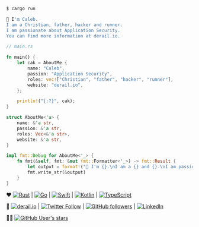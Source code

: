 ```sh
$ cargo run

👋 I'm Caleb.
I am a Christian, father, hacker and runner.
I am passionate about Application Security.
You can find more information at derail.io.
```

```rust
// main.rs

fn main() {
    let cak = AboutMe {
        name: "Caleb",
        passion: "Application Security",
        roles: vec!["Christian", "father", "hacker", "runner"],
        website: "derail.io",
    };

    println!("{:?}", cak);
}

struct AboutMe<'a> {
    name: &'a str,
    passion: &'a str,
    roles: Vec<&'a str>,
    website: &'a str,
}

impl fmt::Debug for AboutMe<'_> {
    fn fmt(&self, fmt: &mut fmt::Formatter<'_>) -> fmt::Result {
        let output = format!("👋 I'm {}.\nI am a {} and {}.\nI am passionate about {}.\nYou can find more information at {}.",self.name, self.roles[..3].join(", "), self.roles[3], self.passion, self.website);
        fmt.write_str(&output)
    }
}
```


 ♥️ [![Rust](https://img.shields.io/badge/-Rust-grey?style=flat-square&logo=Rust)](https://www.rust-lang.org) | [![Go](https://img.shields.io/badge/-Go-grey?style=flat-square&logo=Go)](https://golang.org) | [![Swift](https://img.shields.io/badge/-Swift-grey?style=flat-square&logo=Swift)](https://swift.org) | [![Kotlin](https://img.shields.io/badge/-Kotlin-grey?style=flat-square&logo=Kotlin)](https://kotlinlang.org) | [![TypeScript](https://img.shields.io/badge/-TypeScript-grey?style=flat-square&logo=TypeScript)](https://www.typescriptlang.org)

📇 [![derail.io](https://img.shields.io/badge/Website-derail.io-blue?color=purple&style=flat-square)](https://derail.io) | [![Twitter Follow](https://img.shields.io/twitter/follow/cak?color=purple&label=Twitter%20%40OptionalValue&style=flat-square)](https://www.twitter.com/optionalvalue/) | [![GitHub followers](https://img.shields.io/github/followers/cak?color=purple&label=Follow%20GitHub&logoColor=blue&style=flat-square)](https://www.github.com/cak) | [![LinkedIn](https://img.shields.io/badge/-LinkedIn-grey?style=flat-square&logo=Linkedin&color=grey&logoColor=blue&link=https://www.linkedin.com/in/calebk/)](https://www.linkedin.com/in/calebk/) 

👨‍💻 [![GitHub User's stars](https://img.shields.io/github/stars/cak?affiliations=OWNER,ORGANIZATION_MEMBER&color=purple&style=flat-square)](https://www.github.com/cak) 